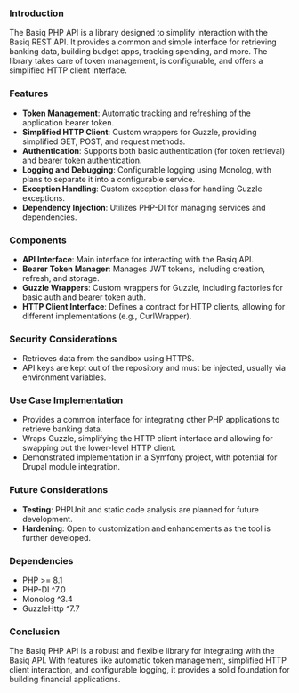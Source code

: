 ### Introduction
The Basiq PHP API is a library designed to simplify interaction with the Basiq REST API. It provides a common and simple interface for retrieving banking data, building budget apps, tracking spending, and more. The library takes care of token management, is configurable, and offers a simplified HTTP client interface.

### Features
- **Token Management**: Automatic tracking and refreshing of the application bearer token.
- **Simplified HTTP Client**: Custom wrappers for Guzzle, providing simplified GET, POST, and request methods.
- **Authentication**: Supports both basic authentication (for token retrieval) and bearer token authentication.
- **Logging and Debugging**: Configurable logging using Monolog, with plans to separate it into a configurable service.
- **Exception Handling**: Custom exception class for handling Guzzle exceptions.
- **Dependency Injection**: Utilizes PHP-DI for managing services and dependencies.

### Components
- **API Interface**: Main interface for interacting with the Basiq API.
- **Bearer Token Manager**: Manages JWT tokens, including creation, refresh, and storage.
- **Guzzle Wrappers**: Custom wrappers for Guzzle, including factories for basic auth and bearer token auth.
- **HTTP Client Interface**: Defines a contract for HTTP clients, allowing for different implementations (e.g., CurlWrapper).

### Security Considerations
- Retrieves data from the sandbox using HTTPS.
- API keys are kept out of the repository and must be injected, usually via environment variables.

### Use Case Implementation
- Provides a common interface for integrating other PHP applications to retrieve banking data.
- Wraps Guzzle, simplifying the HTTP client interface and allowing for swapping out the lower-level HTTP client.
- Demonstrated implementation in a Symfony project, with potential for Drupal module integration.

### Future Considerations
- **Testing**: PHPUnit and static code analysis are planned for future development.
- **Hardening**: Open to customization and enhancements as the tool is further developed.

### Dependencies
- PHP >= 8.1
- PHP-DI ^7.0
- Monolog ^3.4
- GuzzleHttp ^7.7

### Conclusion
The Basiq PHP API is a robust and flexible library for integrating with the Basiq API. With features like automatic token management, simplified HTTP client interaction, and configurable logging, it provides a solid foundation for building financial applications.
